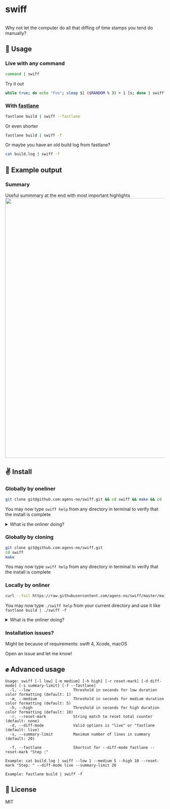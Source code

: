 # swiff

<img alt="" src="https://user-images.githubusercontent.com/3652587/43640738-5563b6f2-9721-11e8-97a4-4a2566b4290e.png">

Why not let the computer do all that diffing of time stamps you tend do manually?

## 👋 Usage

### Live with any command
```sh
command | swiff
```

Try it out
```sh
while true; do echo "Foo"; sleep $[ ($RANDOM % 3) + 1 ]s; done | swiff
```

### With [fastlane](https://github.com/fastlane/fastlane)
```sh
fastlane build | swiff --fastlane
```

Or even shorter
```sh
fastlane build | swiff -f
```

Or maybe you have an old build log from fastlane?
```sh
cat build.log | swiff -f
```

## 🤲 Example output

### Summary
Useful summmary at the end with most important highlights
<img width="822" src="https://user-images.githubusercontent.com/3652587/43637715-4fe3df82-9716-11e8-9a75-ec43400024fb.png">


## ✌️ Install

### Globally by oneliner
```sh
git clone git@github.com:agens-no/swiff.git && cd swiff && make && cd .. && rm -rf swiff/
```

You may now type `swiff help` from any directory in terminal to verify that the install is complete

<details>
<summary>What is the onliner doing?</summary>
  
1. Uses git to clone `swiff` to a directory `swiff` in your current directory
2. moves in to the created `swiff` folder
3. builds swift using the Makefile (basically compiling main.swift and installing `swiff` at `/usr/local/bin/swiff`)
4. moves back out of the folder
5. deletes the `swiff` folder

</details>

### Globally by cloning
```sh
git clone git@github.com:agens-no/swiff.git
cd swiff
make
```

You may now type `swiff help` from any directory in terminal to verify that the install is complete

### Locally by onliner

```sh
curl --fail https://raw.githubusercontent.com/agens-no/swiff/master/main.swift > swiff.swift && swiftc -o swiff swiff.swift && rm swiff.swift
```

You may now type `./swiff help` from your current directory and use it like `fastlane build | ./swiff -f`

<details>
<summary>What is the onliner doing?</summary>
  
1. Uses curl to copy `main.swift` to a file called `swiff.swift` in your current directory
2. builds using your current swift tooling
3. deletes swiff.swift

</details>

### Installation issues?

Might be because of requirements: swift 4, Xcode, macOS

Open an issue and let me know!

## ✊ Advanced usage

```
Usage: swiff [-l low] [-m medium] [-h high] [-r reset-mark] [-d diff-mode] [-s summary-limit] [-f --fastlane]
  -l, --low                   Threshold in seconds for low duration color formatting (default: 1)
  -m, --medium                Threshold in seconds for medium duration color formatting (default: 5)
  -h, --high                  Threshold in seconds for high duration color formatting (default: 10)
  -r, --reset-mark            String match to reset total counter (default: none)
  -d, --diff-mode             Valid options is "live" or "fastlane (default: live)
  -s, --summary-limit         Maximum number of lines in summary (default: 20)

  -f, --fastlane              Shortcut for --diff-mode fastlane --reset-mark "Step :"

Example: cat build.log | swiff --low 1 --medium 5 --high 10 --reset-mark "Step: " --diff-mode live --summary-limit 20

Example: fastlane build | swiff -f
```

## 🤙 License

MIT
